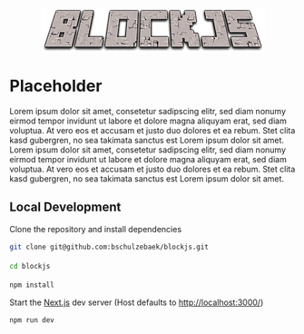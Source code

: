 <p align="center">
  <img src="public/interface/logo.png" alt="BlockJS Logo"/>
</p>


# Placeholder

Lorem ipsum dolor sit amet, consetetur sadipscing elitr, sed diam nonumy eirmod tempor invidunt ut labore et dolore magna aliquyam erat, sed diam voluptua. At vero eos et accusam et justo duo dolores et ea rebum. Stet clita kasd gubergren, no sea takimata sanctus est Lorem ipsum dolor sit amet. Lorem ipsum dolor sit amet, consetetur sadipscing elitr, sed diam nonumy eirmod tempor invidunt ut labore et dolore magna aliquyam erat, sed diam voluptua. At vero eos et accusam et justo duo dolores et ea rebum. Stet clita kasd gubergren, no sea takimata sanctus est Lorem ipsum dolor sit amet.

## Local Development

Clone the repository and install dependencies
```bash
git clone git@github.com:bschulzebaek/blockjs.git

cd blockjs

npm install
```

Start the [Next.js](hthttps://nextjs.org/docs) dev server (Host defaults to <a href="http://localhost:3000/" target="_blank">http://localhost:3000/</a>)
```bash
npm run dev
```